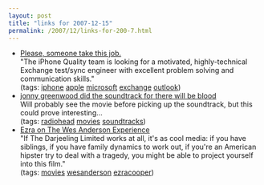 ```yaml
---
layout: post
title: "links for 2007-12-15"
permalink: /2007/12/links-for-200-7.html
---
```


<ul class="delicious">
	<li>
		<div class="delicious-link"><a href="http://jobs.apple.com/index.ajs?BID=1&method=mExternal.showJob&RID=12122&CurrentPage=4">Please, someone take this job.</a></div>
		<div class="delicious-extended">"The iPhone Quality team is looking for a motivated, highly-technical Exchange test/sync engineer with excellent problem solving and communication skills."</div>
		<div class="delicious-tags">(tags: <a href="http://del.icio.us/msippey/iphone">iphone</a> <a href="http://del.icio.us/msippey/apple">apple</a> <a href="http://del.icio.us/msippey/microsoft">microsoft</a> <a href="http://del.icio.us/msippey/exchange">exchange</a> <a href="http://del.icio.us/msippey/outlook">outlook</a>)</div>
	</li>
	<li>
		<div class="delicious-link"><a href="http://www.nonesuch.com/Hi_Band/index_frameset2_NewReleases.cfm">jonny greenwood did the soundtrack for there will be blood</a></div>
		<div class="delicious-extended">Will probably see the movie before picking up the soundtrack, but this could prove interesting...</div>
		<div class="delicious-tags">(tags: <a href="http://del.icio.us/msippey/radiohead">radiohead</a> <a href="http://del.icio.us/msippey/movies">movies</a> <a href="http://del.icio.us/msippey/soundtracks">soundtracks</a>)</div>
	</li>
	<li>
		<div class="delicious-link"><a href="http://lettersunknown.com/archives/001162.html">Ezra on The Wes Anderson Experience</a></div>
		<div class="delicious-extended">"If The Darjeeling Limited works at all, it's as cool media: if you have siblings, if you have family dynamics to work out, if you're an American hipster try to deal with a tragedy, you might be able to project yourself into this film."</div>
		<div class="delicious-tags">(tags: <a href="http://del.icio.us/msippey/movies">movies</a> <a href="http://del.icio.us/msippey/wesanderson">wesanderson</a> <a href="http://del.icio.us/msippey/ezracooper">ezracooper</a>)</div>
	</li>
</ul>



